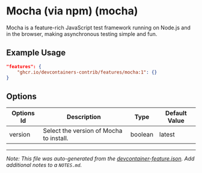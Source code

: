 
# Mocha (via npm) (mocha)

Mocha is a feature-rich JavaScript test framework running on Node.js and in the browser, making asynchronous testing simple and fun.

## Example Usage

```json
"features": {
    "ghcr.io/devcontainers-contrib/features/mocha:1": {}
}
```

## Options

| Options Id | Description | Type | Default Value |
|-----|-----|-----|-----|
| version | Select the version of Mocha to install. | boolean | latest |



---

_Note: This file was auto-generated from the [devcontainer-feature.json](https://github.com/devcontainers-contrib/features/blob/main/src/mocha/devcontainer-feature.json).  Add additional notes to a `NOTES.md`._
